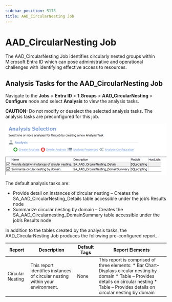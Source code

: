 ```yaml
---
sidebar_position: 5175
title: AAD_CircularNesting Job
---
```


# AAD\_CircularNesting Job

The AAD\_CircularNesting Job identifies circularly nested groups within Microsoft Entra ID which can pose administrative and operational challenges with identifying effective access to resources.

## Analysis Tasks for the AAD\_CircularNesting Job

Navigate to the **Jobs** > **Entra ID** > **1.Groups** > **AAD\_CircularNesting** > **Configure** node and select **Analysis** to view the analysis tasks.

**CAUTION:** Do not modify or deselect the selected analysis tasks. The analysis tasks are preconfigured for this job.

![Analysis tasks for AAD_CircularNesting Job](../../../../../../../static/images/AccessAnalyzer_12.0/Content/Resources/Images/EnterpriseAuditor/Solutions/EntraID/Groups/CircularNestingAnalysis.png "Analysis tasks for AAD_CircularNesting Job")

The default analysis tasks are:

* Provide detail on instances of circular nesting – Creates the SA\_AAD\_CircularNesting\_Details table accessible under the job’s Results node
* Summarize circular nesting by domain – Creates the SA\_AAD\_Circularnesting\_DomainSummary table accessible under the job’s Results node

In addition to the tables created by the analysis tasks, the AAD\_CircularNesting Job produces the following pre-configured report.

| Report | Description | Default Tags | Report Elements |
| --- | --- | --- | --- |
| Circular Nesting | This report identifies instances of circular nesting within your environment. | None | This report is comprised of three elements:   * Bar Chart– Displays circular nesting by domain * Table – Provides details on circular nesting * Table – Provides details on circular nesting by domain |